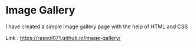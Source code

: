 # Image Gallery
I have created a simple Image gallery page with the help of HTML and CSS

Link : https://rasool071.github.io/image-gallery/

